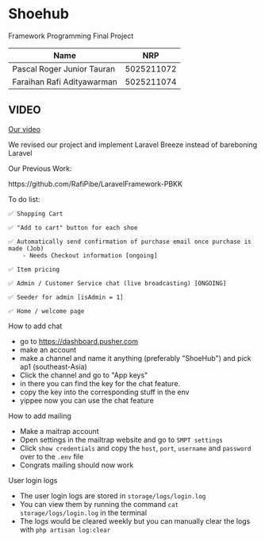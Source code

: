 <h1>Shoehub</h1>
<p>Framework Programming Final Project</p>

| Name                        | NRP        |
|-----------------------------|------------|
|Pascal Roger Junior Tauran   | 5025211072 |
|Faraihan Rafi Adityawarman   | 5025211074 |

## VIDEO

[Our video](https://youtu.be/_3lLdcdJXpk)

<p>We revised our project and implement Laravel Breeze instead of bareboning Laravel</p>

<p>Our Previous Work:</p>
https://github.com/RafiPibe/LaravelFramework-PBKK

To do list:
```
✅ Shopping Cart

✅ "Add to cart" button for each shoe

✅ Automatically send confirmation of purchase email once purchase is made (Job)
    - Needs Checkout information [ongoing]

✅ Item pricing

✅ Admin / Customer Service chat (live broadcasting) [ONGOING]

✅ Seeder for admin [isAdmin = 1]

✅ Home / welcome page
```
<p>How to add chat</p>

- go to https://dashboard.pusher.com
- make an account
- make a channel and name it anything (preferably "ShoeHub") and pick ap1 (southeast-Asia)
- Click the channel and go to "App keys"
- in there you can find the key for the chat feature.
- copy the key into the corresponding stuff in the env
- yippee now you can use the chat feature

<p>How to add mailing</p>

- Make a maitrap account
- Open settings in the mailtrap website and go to `SMPT settings`
- Click `show credentials` and copy the `host`, `port`, `username` and `password` over to the `.env` file
- Congrats mailing should now work

<p>User login logs</p>

- The user login logs are stored in `storage/logs/login.log`
- You can view them by running the command `cat storage/logs/login.log` in the terminal
- The logs would be cleared weekly but you can manually clear the logs with `php artisan log:clear`
